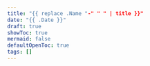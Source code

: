 ```yaml
---
title: "{{ replace .Name "-" " " | title }}"
date: "{{ .Date }}"
draft: true
showToc: true
mermaid: false
defaultOpenToc: true
tags: []
---
```


